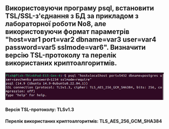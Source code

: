 ## Використовуючи програму psql, встановити TSL/SSL-з'єднання з БД за прикладом з лабораторної роботи No8, але використовуючи формат параметрів "host=var1 port=var2 dbname=var3 user=var4 password=var5 sslmode=var6". Визначити версію TSL-протоколу та перелік використаних криптоалгоритмів.
![Alt text](img/image-6.png)
#### Версія TSL-протоколу: TLSv1.3
#### Перелік використаних криптоалгоритмів: TLS_AES_256_GCM_SHA384